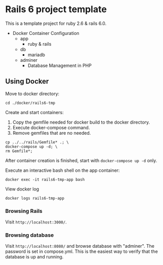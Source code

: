 # Rails 6 project template
This is a template project for ruby 2.6 & rails 6.0.

- Docker Container Configuration
  - app
    - ruby & rails
  - db
    - mariadb
  - adminer
    - Database Management in PHP

## Using Docker
Move to docker directory:
```shell
cd ./docker/rails6-tmp
```

Create and start containers:
1. Copy the gemfile needed for docker build to the docker directory.
2. Execute docker-compose command.
3. Remove gemfiles that are no needed.
```shell
cp ../../rails/Gemfile* .; \
docker-compose up -d; \
rm Gemfile*;
```

After container creation is finished, start with `docker-compose up -d` only.

Execute an interactive bash shell on the app container:
```shell
docker exec -it rails6-tmp-app bash
```

View docker log
```shell
docker logs rails6-tmp-app
```

### Browsing Rails
Visit `http://localhost:3000/`.

### Browsing database 
Visit `http://localhost:8080/` and browse database with "adminer".
The password is set in compose.yml.
This is the easiest way to verify that the database is up and running.
